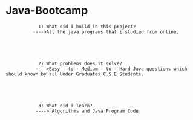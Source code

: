   # Java-Bootcamp
                1) What did i build in this project?
              ---->All the java programs that i studied from online.
              
              
              
              
              
                2) What problems does it solve?
               ---->Easy - to - Medium - to - Hard Java questions which should known by all Under Graduates C.S.E Students.
               
               
               
               
               
                3) What did i learn?
               ----> Algorithms and Java Program Code  

